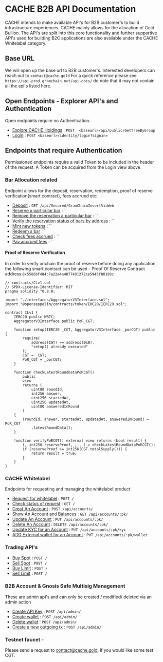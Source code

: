 # CACHE B2B API Documentation

CACHE intends to make available API's for B2B customer's to build infrastructure experiences.
CACHE mainly allows for the allocation of Gold Bullion. The API's are split into this core functionality and further
supportive API's used for building B2C applications are also available under the CACHE Whitelabel category. 

## Base URL
We will open up the base url to B2B customer's. Interested developers can reach out to ```contact@cache.gold```
For a quick reference please see ```https://api-prod.gramchain.net/api-docs/``` do note that it may not contain all the api's listed here.

## Open Endpoints - Explorer API's and Authentication

Open endpoints require no Authentication.

* [Explore CACHE Holdings](https://api-prod.gramchain.net/api-docs/) : `POST  <baseurl>/api/public/GetTreeByGroup`
* [Login](https://api-prod.gramchain.net/identity/login) : `POST <baseurl>/identity/login?signin=`


## Endpoints that require Authentication

Permissioned endpoints require a valid Token to be included in the header of the
request. A Token can be acquired from the Login view above.

### Bar Allocation related

Endpoint allows for the deposit, reservation, redemption, proof of reserve verification(smart contract), fees accrued etc:

* [Deposit]() : `GET /api/Secured/GramChainInsertViaWeb`
* [Reserve a particular bar]() : ``
* [Remove the reservation a particular bar]() : ``
* [Verify the reservation status of bars by address]() : ``
* [Mint new tokens]() : ``
* [Redeem a bar]() : ``
* [Check fees accrued]() : ``
* [Pay accrued fees]() : ``

#### Proof of Reserve Verification
In order to verify onchain the proof of reserve before doing any application the following smart contract can be used - 
Proof Of Reserve Contract address ```0x5586bf404c7a22a4a4077401272ce5945f80189c```
```
// contracts/CLv1.sol
// SPDX-License-Identifier: MIT
pragma solidity ^0.8.0;

import "./interfaces/AggregatorV3Interface.sol";
import "@openzeppelin/contracts/token/ERC20/IERC20.sol";

contract CLv1 {
    IERC20 public WBTC;
    AggregatorV3Interface public PoR_CGT;

    function setup(IERC20 _CGT, AggregatorV3Interface _porCGT) public {
        require(
            address(CGT) == address(0x0),
            "setup() already executed"
        );
        CGT = _CGT;
        PoR_CGT = _porCGT;
    }

    function checkLatestRoundDataPoRCGT()
        public
        view
        returns (
            uint80 roundId,
            int256 answer,
            uint256 startedAt,
            uint256 updatedAt,
            uint80 answeredInRound
        )
    {
        (roundId, answer, startedAt, updatedAt, answeredInRound) = PoR_CGT
            .latestRoundData();
    }

    function verifyPoRCGT() external view returns (bool result) {
        (, int256 reserveProof, , , ) = checkLatestRoundDataPoRCGT();
        if (reserveProof >= int256(CGT.totalSupply())) {
            return result = true;
        }
    }
}
```
### CACHE Whitelabel

Endpoints for requesting and managing the whitelabel product

* [Request for whitelabel]() : `POST /`
* [Check status of request]() : `GET /`
* [Creat An Account]() : `POST /api/accounts/`
* [Show An Account and Balances]() : `GET /api/accounts/:pk/`
* [Update An Account]() : `PUT /api/accounts/:pk/`
* [Delete An Account]() : `DELETE /api/accounts/:pk/`
* [Update KYC for an Account]() : `PUT /api/accounts/:pk/kyc`
* [ADD External wallet for an Account]() : `PUT /api/accounts/:pk/wallet`

### Trading API's
* [Buy Spot]() : `POST /`
* [Sell Spot]() : `POST /`
* [Buy Limit]() : `POST /`
* [Sell Limit]() : `POST /`


### B2B Account & Gnosis Safe Multisig Management
These are admin api's and can only be created / modified/ deleted via an admin action

* [Create API Key]() : `POST /api/admin/`
* [Create wallet]() : `POST /api/admin/`
* [Delete wallet]() : `POST /api/admin/`
* [Create a new outgoing tx]() : `POST /api/admin/`


### Testnet faucet - 
Please send a request to contact@cache.gold, if you would like some test CGT.